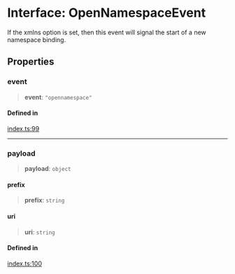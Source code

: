 # Interface: OpenNamespaceEvent

If the xmlns option is set, then this event will signal the start of a new namespace binding.

## Properties

### event

> **event**: `"opennamespace"`

#### Defined in

[index.ts:99](https://github.com/johnsonjo4531/xml-to-json-webstream/blob/4a6d5ede6d5de55bf286a795f124a9d92e4f5239/src/index.ts#L99)

***

### payload

> **payload**: `object`

#### prefix

> **prefix**: `string`

#### uri

> **uri**: `string`

#### Defined in

[index.ts:100](https://github.com/johnsonjo4531/xml-to-json-webstream/blob/4a6d5ede6d5de55bf286a795f124a9d92e4f5239/src/index.ts#L100)
